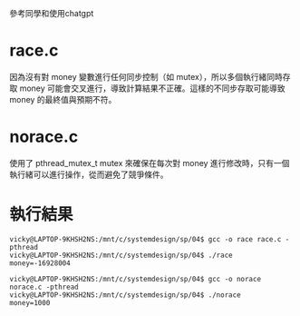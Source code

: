 參考同學和使用chatgpt
# race.c

因為沒有對 money 變數進行任何同步控制（如 mutex），所以多個執行緒同時存取 money 可能會交叉進行，導致計算結果不正確。這樣的不同步存取可能導致 money 的最終值與預期不符。

# norace.c

使用了 pthread_mutex_t mutex 來確保在每次對 money 進行修改時，只有一個執行緒可以進行操作，從而避免了競爭條件。

# 執行結果
```
vicky@LAPTOP-9KHSH2NS:/mnt/c/systemdesign/sp/04$ gcc -o race race.c -pthread
vicky@LAPTOP-9KHSH2NS:/mnt/c/systemdesign/sp/04$ ./race
money=-16928004

vicky@LAPTOP-9KHSH2NS:/mnt/c/systemdesign/sp/04$ gcc -o norace norace.c -pthread
vicky@LAPTOP-9KHSH2NS:/mnt/c/systemdesign/sp/04$ ./norace
money=1000
```